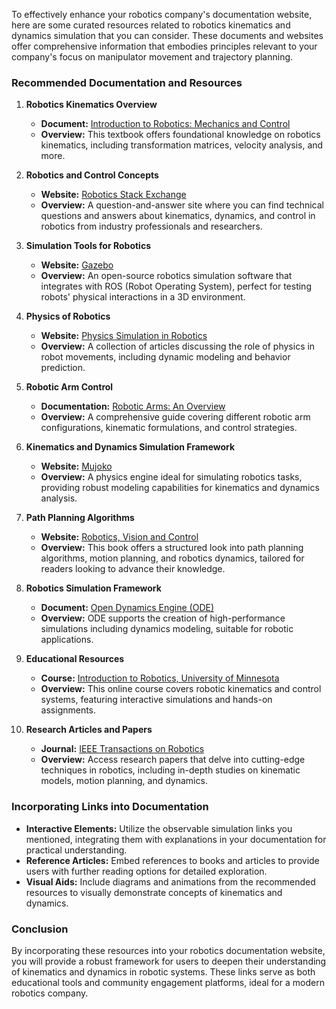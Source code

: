 To effectively enhance your robotics company's documentation website, here are some curated resources related to robotics kinematics and dynamics simulation that you can consider. These documents and websites offer comprehensive information that embodies principles relevant to your company's focus on manipulator movement and trajectory planning.

### Recommended Documentation and Resources

1. **Robotics Kinematics Overview**
   - **Document:** [Introduction to Robotics: Mechanics and Control](https://www.pearson.com/store/p/introduction-to-robotics-mechanics-and-control/P100000821277)
   - **Overview:** This textbook offers foundational knowledge on robotics kinematics, including transformation matrices, velocity analysis, and more. 

2. **Robotics and Control Concepts**
   - **Website:** [Robotics Stack Exchange](https://robotics.stackexchange.com/)
   - **Overview:** A question-and-answer site where you can find technical questions and answers about kinematics, dynamics, and control in robotics from industry professionals and researchers.

3. **Simulation Tools for Robotics**
   - **Website:** [Gazebo](http://gazebosim.org/)
   - **Overview:** An open-source robotics simulation software that integrates with ROS (Robot Operating System), perfect for testing robots' physical interactions in a 3D environment.

4. **Physics of Robotics**
   - **Website:** [Physics Simulation in Robotics](https://www.physics.uwe.ac.uk/journal/2007/issue1/robotics.html)
   - **Overview:** A collection of articles discussing the role of physics in robot movements, including dynamic modeling and behavior prediction.

5. **Robotic Arm Control**
   - **Documentation:** [Robotic Arms: An Overview](https://www.roboticsacademy.org/wp-content/uploads/2019/03/RoboArm-Combined-Sensors-and-Actuators.pdf)
   - **Overview:** A comprehensive guide covering different robotic arm configurations, kinematic formulations, and control strategies.

6. **Kinematics and Dynamics Simulation Framework**
   - **Website:** [Mujoko](https://www.mujoco.org/)
   - **Overview:** A physics engine ideal for simulating robotics tasks, providing robust modeling capabilities for kinematics and dynamics analysis.

7. **Path Planning Algorithms**
   - **Website:** [Robotics, Vision and Control](https://link.springer.com/book/10.1007/978-3-319-97306-1)
   - **Overview:** This book offers a structured look into path planning algorithms, motion planning, and robotics dynamics, tailored for readers looking to advance their knowledge.

8. **Robotics Simulation Framework**
   - **Document:** [Open Dynamics Engine (ODE)](http://www.ode.org/)
   - **Overview:** ODE supports the creation of high-performance simulations including dynamics modeling, suitable for robotic applications.

9. **Educational Resources**
   - **Course:** [Introduction to Robotics, University of Minnesota](https://www.coursera.org/learn/robotics-exploration)
   - **Overview:** This online course covers robotic kinematics and control systems, featuring interactive simulations and hands-on assignments.

10. **Research Articles and Papers**
    - **Journal:** [IEEE Transactions on Robotics](https://ieeexplore.ieee.org/xpl/RecentIssue.jsp?punumber=8860)
    - **Overview:** Access research papers that delve into cutting-edge techniques in robotics, including in-depth studies on kinematic models, motion planning, and dynamics.

### Incorporating Links into Documentation
- **Interactive Elements:** Utilize the observable simulation links you mentioned, integrating them with explanations in your documentation for practical understanding.
- **Reference Articles:** Embed references to books and articles to provide users with further reading options for detailed exploration.
- **Visual Aids:** Include diagrams and animations from the recommended resources to visually demonstrate concepts of kinematics and dynamics.

### Conclusion
By incorporating these resources into your robotics documentation website, you will provide a robust framework for users to deepen their understanding of kinematics and dynamics in robotic systems. These links serve as both educational tools and community engagement platforms, ideal for a modern robotics company.